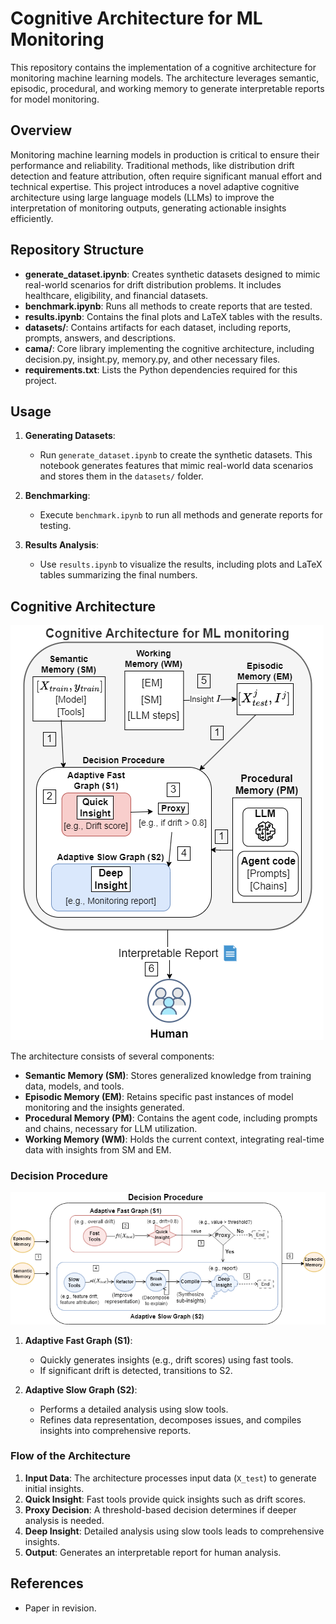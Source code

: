 # Cognitive Architecture for ML Monitoring

This repository contains the implementation of a cognitive architecture for monitoring machine learning models. The architecture leverages semantic, episodic, procedural, and working memory to generate interpretable reports for model monitoring.


## Overview

Monitoring machine learning models in production is critical to ensure their performance and reliability. Traditional methods, like distribution drift detection and feature attribution, often require significant manual effort and technical expertise. This project introduces a novel adaptive cognitive architecture using large language models (LLMs) to improve the interpretation of monitoring outputs, generating actionable insights efficiently.

## Repository Structure

- **generate_dataset.ipynb**: Creates synthetic datasets designed to mimic real-world scenarios for drift distribution problems. It includes healthcare, eligibility, and financial datasets.
- **benchmark.ipynb**: Runs all methods to create reports that are tested.
- **results.ipynb**: Contains the final plots and LaTeX tables with the results.
- **datasets/**: Contains artifacts for each dataset, including reports, prompts, answers, and descriptions.
- **cama/**: Core library implementing the cognitive architecture, including decision.py, insight.py, memory.py, and other necessary files.
- **requirements.txt**: Lists the Python dependencies required for this project.


## Usage

1. **Generating Datasets**:
    - Run `generate_dataset.ipynb` to create the synthetic datasets. This notebook generates features that mimic real-world data scenarios and stores them in the `datasets/` folder.

2. **Benchmarking**:
    - Execute `benchmark.ipynb` to run all methods and generate reports for testing.

3. **Results Analysis**:
    - Use `results.ipynb` to visualize the results, including plots and LaTeX tables summarizing the final numbers.

## Cognitive Architecture

![Cognitive Architecture](imgs/ca.png)

The architecture consists of several components:

- **Semantic Memory (SM)**: Stores generalized knowledge from training data, models, and tools.
- **Episodic Memory (EM)**: Retains specific past instances of model monitoring and the insights generated.
- **Procedural Memory (PM)**: Contains the agent code, including prompts and chains, necessary for LLM utilization.
- **Working Memory (WM)**: Holds the current context, integrating real-time data with insights from SM and EM.

### Decision Procedure

![Adaptive Fast and Slow Graphs](imgs/dp.png)

1. **Adaptive Fast Graph (S1)**:
    - Quickly generates insights (e.g., drift scores) using fast tools.
    - If significant drift is detected, transitions to S2.

2. **Adaptive Slow Graph (S2)**:
    - Performs a detailed analysis using slow tools.
    - Refines data representation, decomposes issues, and compiles insights into comprehensive reports.

### Flow of the Architecture

1. **Input Data**: The architecture processes input data (`X_test`) to generate initial insights.
2. **Quick Insight**: Fast tools provide quick insights such as drift scores.
3. **Proxy Decision**: A threshold-based decision determines if deeper analysis is needed.
4. **Deep Insight**: Detailed analysis using slow tools leads to comprehensive insights.
5. **Output**: Generates an interpretable report for human analysis.

## References

- Paper in revision.

